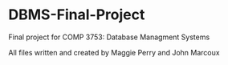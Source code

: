 # DBMS-Final-Project

Final project for COMP 3753: Database Managment Systems

All files written and created by Maggie Perry and John Marcoux
